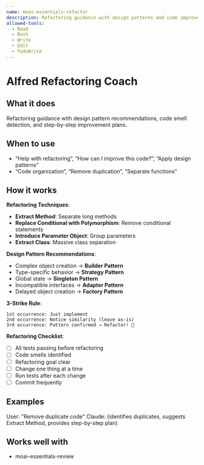 ```yaml
---
name: moai-essentials-refactor
description: Refactoring guidance with design patterns and code improvement strategies
allowed-tools:
  - Read
  - Bash
  - Write
  - Edit
  - TodoWrite
---
```


# Alfred Refactoring Coach

## What it does

Refactoring guidance with design pattern recommendations, code smell detection, and step-by-step improvement plans.

## When to use

- “Help with refactoring”, “How can I improve this code?”, “Apply design patterns” 
- “Code organization”, “Remove duplication”, “Separate functions”

## How it works

**Refactoring Techniques**:
- **Extract Method**: Separate long methods
- **Replace Conditional with Polymorphism**: Remove conditional statements
- **Introduce Parameter Object**: Group parameters
- **Extract Class**: Massive class separation

**Design Pattern Recommendations**:
- Complex object creation → **Builder Pattern**
- Type-specific behavior → **Strategy Pattern**
- Global state → **Singleton Pattern**
- Incompatible interfaces → **Adapter Pattern**
- Delayed object creation → **Factory Pattern**

**3-Strike Rule**:
```
1st occurrence: Just implement
2nd occurrence: Notice similarity (leave as-is)
3rd occurrence: Pattern confirmed → Refactor! 🔧
```

**Refactoring Checklist**:
- [ ] All tests passing before refactoring
- [ ] Code smells identified
- [ ] Refactoring goal clear
- [ ] Change one thing at a time
- [ ] Run tests after each change
- [ ] Commit frequently

## Examples

User: "Remove duplicate code"
Claude: (identifies duplicates, suggests Extract Method, provides step-by-step plan)
## Works well with

- moai-essentials-review
